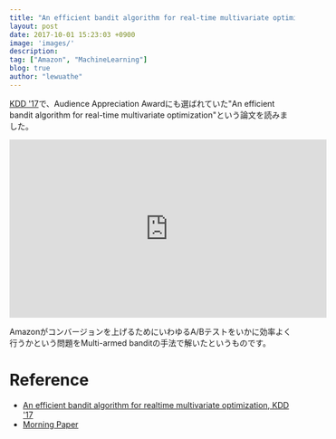 ```yaml
---
title: "An efficient bandit algorithm for real-time multivariate optimization"
layout: post
date: 2017-10-01 15:23:03 +0900
image: 'images/'
description:
tag: ["Amazon", "MachineLearning"]
blog: true
author: "lewuathe"
---
```


[KDD '17](http://www.kdd.org/kdd2017/papers/view/an-efficient-bandit-algorithm-for-realtime-multivariate-optimization)で、Audience Appreciation Awardにも選ばれていた"An efficient bandit algorithm for real-time multivariate optimization"という論文を読みました。

<iframe width="560" height="315" src="https://www.youtube.com/embed/G-omu_ki7YM?rel=0" frameborder="0" allowfullscreen></iframe>

Amazonがコンバージョンを上げるためにいわゆるA/Bテストをいかに効率よく行うかという問題をMulti-armed banditの手法で解いたというものです。


# Reference

* [An efficient bandit algorithm for realtime multivariate optimization, KDD '17](http://www.kdd.org/kdd2017/papers/view/an-efficient-bandit-algorithm-for-realtime-multivariate-optimization)
* [Morning Paper](https://blog.acolyer.org/2017/09/27/an-efficient-bandit-algorithm-for-real-time-multivariate-optimization/)
